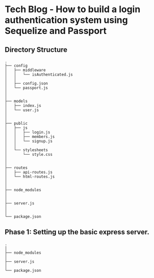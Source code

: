 # Tech Blog - How to build a login authentication system using Sequelize and Passport

## Directory Structure

```
.
├── config
│   ├── middleware
│   │   └── isAuthenticated.js
│   │
│   ├── config.json
│   └── passport.js
│   
│ 
├── models
│   ├── index.js
│   └── user.js
│ 
│ 
├── public
│   ├── js
│   │   ├── login.js
│   │   ├── members.js
│   │   └── signup.js
│   │
│   └── stylesheets  
│       └── style.css
│
│
├── routes
│   ├── api-routes.js
│   └── html-routes.js
│ 
│ 
├── node_modules
│ 
│ 
├── server.js
│ 
│ 
└── package.json

```

## Phase 1: Setting up the basic express server.

```
.
│ 
├── node_modules
│ 
├── server.js
│ 
└── package.json

```




